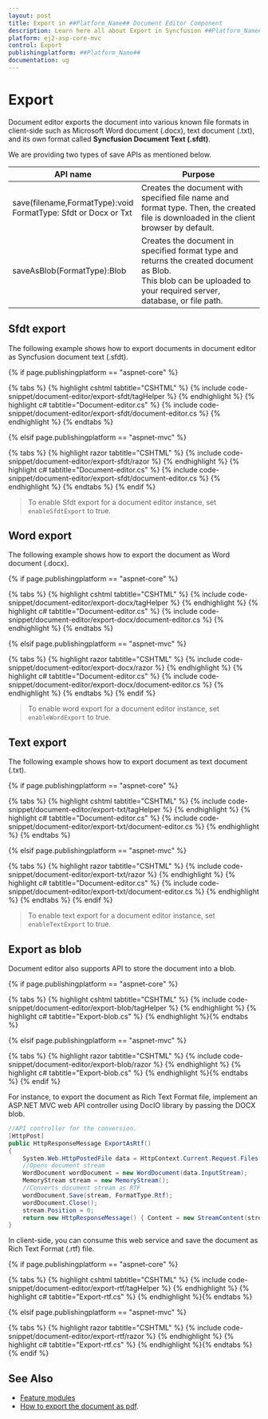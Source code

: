 ```yaml
---
layout: post
title: Export in ##Platform_Name## Document Editor Component
description: Learn here all about Export in Syncfusion ##Platform_Name## Document Editor component of Syncfusion Essential JS 2 and more.
platform: ej2-asp-core-mvc
control: Export
publishingplatform: ##Platform_Name##
documentation: ug
---
```



# Export

Document editor exports the document into various known file formats in client-side such as Microsoft Word document (.docx), text document (.txt), and its own format called **Syncfusion Document Text (.sfdt)**.

We are providing two types of save APIs  as mentioned below.

|API name|Purpose|
|--------|---------|
|save(filename,FormatType):void<br>FormatType: Sfdt or Docx or Txt|Creates the document with specified file name and format type. Then, the created file is downloaded in the client browser by default.|
|saveAsBlob(FormatType):Blob|Creates the document in specified format type and returns the created document as Blob.<br>This blob can be uploaded to your required server, database, or file path.|

## Sfdt export

The following example shows how to export documents in document editor as Syncfusion document text (.sfdt).

{% if page.publishingplatform == "aspnet-core" %}

{% tabs %}
{% highlight cshtml tabtitle="CSHTML" %}
{% include code-snippet/document-editor/export-sfdt/tagHelper %}
{% endhighlight %}
{% highlight c# tabtitle="Document-editor.cs" %}
{% include code-snippet/document-editor/export-sfdt/document-editor.cs %}
{% endhighlight %}
{% endtabs %}

{% elsif page.publishingplatform == "aspnet-mvc" %}

{% tabs %}
{% highlight razor tabtitle="CSHTML" %}
{% include code-snippet/document-editor/export-sfdt/razor %}
{% endhighlight %}
{% highlight c# tabtitle="Document-editor.cs" %}
{% include code-snippet/document-editor/export-sfdt/document-editor.cs %}
{% endhighlight %}
{% endtabs %}
{% endif %}



>To enable Sfdt export for a document editor instance, set `enableSfdtExport` to true.

## Word export

The following example shows how to export the document as Word document (.docx).

{% if page.publishingplatform == "aspnet-core" %}

{% tabs %}
{% highlight cshtml tabtitle="CSHTML" %}
{% include code-snippet/document-editor/export-docx/tagHelper %}
{% endhighlight %}
{% highlight c# tabtitle="Document-editor.cs" %}
{% include code-snippet/document-editor/export-docx/document-editor.cs %}
{% endhighlight %}
{% endtabs %}

{% elsif page.publishingplatform == "aspnet-mvc" %}

{% tabs %}
{% highlight razor tabtitle="CSHTML" %}
{% include code-snippet/document-editor/export-docx/razor %}
{% endhighlight %}
{% highlight c# tabtitle="Document-editor.cs" %}
{% include code-snippet/document-editor/export-docx/document-editor.cs %}
{% endhighlight %}
{% endtabs %}
{% endif %}



>To enable word export for a document editor instance, set `enableWordExport` to true.

## Text export

The following example shows how to export document as text document (.txt).

{% if page.publishingplatform == "aspnet-core" %}

{% tabs %}
{% highlight cshtml tabtitle="CSHTML" %}
{% include code-snippet/document-editor/export-txt/tagHelper %}
{% endhighlight %}
{% highlight c# tabtitle="Document-editor.cs" %}
{% include code-snippet/document-editor/export-txt/document-editor.cs %}
{% endhighlight %}
{% endtabs %}

{% elsif page.publishingplatform == "aspnet-mvc" %}

{% tabs %}
{% highlight razor tabtitle="CSHTML" %}
{% include code-snippet/document-editor/export-txt/razor %}
{% endhighlight %}
{% highlight c# tabtitle="Document-editor.cs" %}
{% include code-snippet/document-editor/export-txt/document-editor.cs %}
{% endhighlight %}
{% endtabs %}
{% endif %}



>To enable text export for a document editor instance, set `enableTextExport` to true.

## Export as blob

Document editor also supports API to store the document into a blob.

{% if page.publishingplatform == "aspnet-core" %}

{% tabs %}
{% highlight cshtml tabtitle="CSHTML" %}
{% include code-snippet/document-editor/export-blob/tagHelper %}
{% endhighlight %}
{% highlight c# tabtitle="Export-blob.cs" %}
{% endhighlight %}{% endtabs %}

{% elsif page.publishingplatform == "aspnet-mvc" %}

{% tabs %}
{% highlight razor tabtitle="CSHTML" %}
{% include code-snippet/document-editor/export-blob/razor %}
{% endhighlight %}
{% highlight c# tabtitle="Export-blob.cs" %}
{% endhighlight %}{% endtabs %}
{% endif %}



For instance, to export the document as Rich Text Format file, implement an ASP.NET MVC web API controller using DocIO library by passing the DOCX blob.

```csharp
//API controller for the conversion.
[HttpPost]
public HttpResponseMessage ExportAsRtf()
{
    System.Web.HttpPostedFile data = HttpContext.Current.Request.Files[0];
    //Opens document stream
    WordDocument wordDocument = new WordDocument(data.InputStream);
    MemoryStream stream = new MemoryStream();
    //Converts document stream as RTF
    wordDocument.Save(stream, FormatType.Rtf);
    wordDocument.Close();
    stream.Position = 0;
    return new HttpResponseMessage() { Content = new StreamContent(stream) };
}

```

In client-side, you can consume this web service and save the document as Rich Text Format (.rtf) file.

{% if page.publishingplatform == "aspnet-core" %}

{% tabs %}
{% highlight cshtml tabtitle="CSHTML" %}
{% include code-snippet/document-editor/export-rtf/tagHelper %}
{% endhighlight %}
{% highlight c# tabtitle="Export-rtf.cs" %}
{% endhighlight %}{% endtabs %}

{% elsif page.publishingplatform == "aspnet-mvc" %}

{% tabs %}
{% highlight razor tabtitle="CSHTML" %}
{% include code-snippet/document-editor/export-rtf/razor %}
{% endhighlight %}
{% highlight c# tabtitle="Export-rtf.cs" %}
{% endhighlight %}{% endtabs %}
{% endif %}



## See Also

* [Feature modules](../document-editor/feature-module/)
* [How to export the document as pdf](../document-editor/how-to/export-document-as-pdf).
